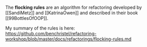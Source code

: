 The **flocking rules** are an algorithm for refactoring developed by [[SandiMetz]] and [[KatrinaOwen]] and described in their book [[99BottlesOfOOP]].

My summary of the rules is here: https://github.com/benchristel/refactoring-workshop/blob/master/docs/refactorings/flocking-rules.md